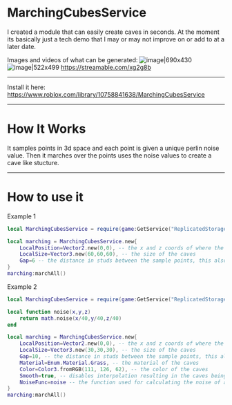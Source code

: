 # MarchingCubesService

I created a module that can easily create caves in seconds. At the moment its basically just a tech demo that I may or may not improve on or add to at a later date.

Images and videos of what can be generated:
![image|690x430](upload://bHZbYdn1Rm4w2TE7SDLzhgKxUU0.jpeg)
![image|522x499](upload://kVypruZ2PfE6QWUolYq1Epvlr3z.jpeg)
https://streamable.com/xg2g8b

- - -

Install it here: https://www.roblox.com/library/10758841638/MarchingCubesService

- - -

# How It Works

It samples points in 3d space and each point is given a unique perlin noise value. Then it marches over the points uses the noise values to create a cave like stucture.

- - -

# How to use it

Example 1
```lua
local MarchingCubesService = require(game:GetService("ReplicatedStorage").MarchingCubesService)

local marching = MarchingCubesService.new{
	LocalPosition=Vector2.new(0,0), -- the x and z coords of where the caves will be created
	LocalSize=Vector3.new(60,60,60), -- the size of the caves
	Gap=6 -- the distance in studs between the sample points, this also affects the scale
}
marching:marchAll()
```

Example 2
```lua
local MarchingCubesService = require(game:GetService("ReplicatedStorage").MarchingCubesService)

local function noise(x,y,z)
	return math.noise(x/40,y/40,z/40)
end

local marching = MarchingCubesService.new{
	LocalPosition=Vector2.new(0,0), -- the x and z coords of where the caves will be created
	LocalSize=Vector3.new(30,30,30), -- the size of the caves
	Gap=10, -- the distance in studs between the sample points, this also affects the scale
	Material=Enum.Material.Grass, -- the material of the caves
	Color=Color3.fromRGB(111, 126, 62), -- the color of the caves
	Smooth=true, -- disables interpolation resulting in the caves being less smooth
	NoiseFunc=noise -- the function used for calculating the noise of a given point. Must accept "x,y,z" as arguements.
}
marching:marchAll()
```
